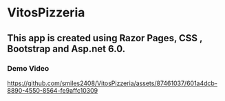 # VitosPizzeria
## This app is created using Razor Pages, CSS , Bootstrap and Asp.net 6.0.
### Demo Video


https://github.com/smiles2408/VitosPizzeria/assets/87461037/601a4dcb-8890-4550-8564-fe9affc10309


